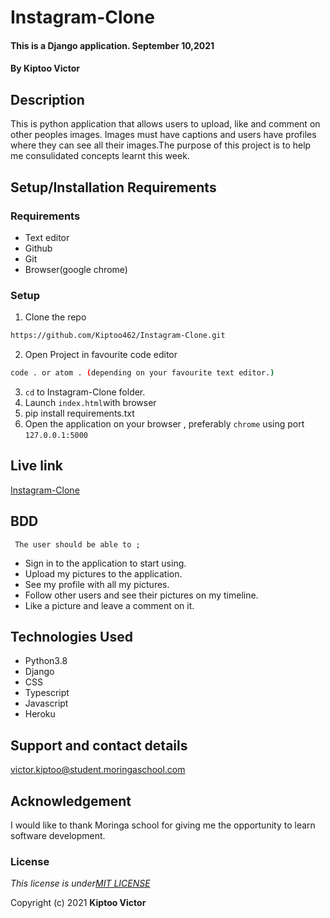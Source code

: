# Instagram-Clone
####  This is a Django application.  September 10,2021
#### By **Kiptoo Victor**

## Description
This is python application that allows users to upload, like and comment on other peoples images. Images must have captions and users have profiles where they can see all their images.The purpose of this project is to help me consulidated concepts learnt this week.

 
## Setup/Installation Requirements
### Requirements
* Text editor
* Github
* Git
* Browser(google chrome)
  

### Setup
1. Clone the repo

```sh 
https://github.com/Kiptoo462/Instagram-Clone.git
  ```
2. Open Project in favourite code editor

  ```sh
  code . or atom . (depending on your favourite text editor.)
  ```
3. `cd` to Instagram-Clone folder.
4. Launch `index.html`with browser
5. pip install requirements.txt
6. Open the application on your browser , preferably `chrome` using port `127.0.0.1:5000`

## Live link
[Instagram-Clone](https://github.com/Kiptoo462/Instagram-Clone.git)

## BDD
     The user should be able to ;
  + Sign in to the application to start using.
  + Upload my pictures to the application.
  + See my profile with all my pictures.
  + Follow other users and see their pictures on my timeline.
  + Like a picture and leave a comment on it.

## Technologies Used
  * Python3.8
  * Django
  * CSS
  * Typescript
  * Javascript
  * Heroku

## Support and contact details
victor.kiptoo@student.moringaschool.com

## Acknowledgement

I would like to thank Moringa school for giving me the opportunity to learn software development.

### License
*This license is under[MIT LICENSE](LICENSE.md)*

Copyright (c) 2021 **Kiptoo Victor**